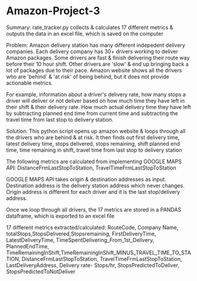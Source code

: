 # Amazon-Project-3
Summary: rate_tracker.py collects & calculates 17 different metrics & outputs the data in an excel file, which is saved on the computer

Problem: Amazon delivery station has many different indepedent delivery companies. Each delivery company has 30+ drivers working to deliver Amazon packages. Some drivers are fast & finish delivering their route way before their 10 hour shift. Other drivers are 'slow' & end up bringing back a lot of packages due to their pace. 
Amazon website shows all the drivers who are 'behind' & 'at risk' of being behind, but it does not provide actionable metrics. 

For example, information about a driver's delivery rate, how many stops a driver will deliver or not deliver based on how much time they have left in their shift & their delivery rate. How much actual delivery time they have left by subtracting planned end time from current time and subtracting the travel time from last stop to delivery station.

Solution: This python script opens up amazon website & loops through all the drivers who are behind & at risk. It then finds out first delivery time, latest delivery time, stops delivered, stops remaining, shift planned end time, time remaining in shift, travel time from last stop to delivery station

The following metrics are calculated from implementing GOOGLE MAPS API: DistanceFrmLastStopToStation, TravelTimeFrmLastStopToStation 

GOOGLE MAPS API takes origin & destination addresses as input. Destination address is the delivery station address which never changes. Origin address is different for each driver and it is the last stop/delivery address.

Once we loop through all drivers, the 17 metrics are stored in a PANDAS dataframe, which is exported to an excel file

17 different metrics extracted/calculated: RouteCode, Company Name, totalStops,StopsDelivered,Stopsremaining, FirstDeliveryTime, LatestDeliveryTime, TimeSpentDelivering_From_1st_Delivery, PlannedEndTime, TimeRemainingInShift,TimeRemainingInShift_MINUS_TRAVEL_TIME_TO_STATION, DistanceFrmLastStopToStation, TravelTimeFrmLastStopToStation, LastDeliveryAddress, Delivery rate- Stops/hr, StopsPredictedToDeliver, StopsPredictedToNotDeliver

